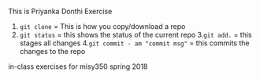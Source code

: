 This is Priyanka Donthi Exercise
1. `git clone` = This is how you copy/download a repo
2. `git status` = this shows the status of the current repo
3.`git add.` = this stages all changes
4.`git commit - am "commit msg"` = this commits the changes to the repo


in-class exercises for misy350 spring 2018
